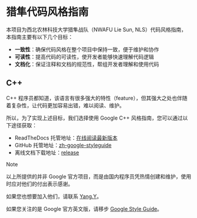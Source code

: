 # 猎隼代码风格指南

本项目为西北农林科技大学猎隼战队（NWAFU Lie Sun, NLS）代码风格指南，本指南主要有以下几个目标：

+ **一致性**：确保代码风格在整个项目中保持一致，便于维护和协作
+ **可读性**：提高代码的可读性，使开发者能够快速理解代码逻辑
+ **文档化**：保证注释和文档的规范性，帮组开发者理解和使用代码

## C++

C++ 程序员都知道，该语言有很多强大的特性（feature），但其强大之处也伴随着复杂性，让代码更加容易出错，难以阅读、维护。

所以，为了实现上述目标，我们选择使用 Google C++ 风格指南，您可以通过以下途径获取：

+ ReadTheDocs 托管地址：[在线阅读最新版本](https://zh-google-styleguide.readthedocs.io/en/latest/)
+ GitHub 托管地址：[zh-google-styleguide](https://github.com/zh-google-styleguide/zh-google-styleguide)
+ 离线文档下载地址：[release](https://github.com/zh-google-styleguide/zh-google-styleguide/releases)

> [!note] 
>
> 以上所提供的并非 Google 官方项目，而是由国内程序员凭热情创建和维护，使用时应对他们的付出表示感谢。
>
> 如果您也想要加入他们，请联系 [Yang.Y](https://github.com/yangyubo)。
>
> 如果您关注的是 Google 官方英文版，请移步 [Google Style Guide](https://github.com/google/styleguide)。
